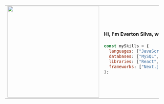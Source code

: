 <table>
<tr>
<td width="50%">
<img src="https://imgur.com/SUMpzEU.png" width="300"/>
</td>
<td width="50%">

<h4>Hi, I'm Everton Silva, welcome to my GitHub.</h4>

```javascript
const mySkills = {
  languages: ["JavaScript", "TypeScript", "PHP", "Python", "Java", "C#"],
  databases: ["MySQL", "Postgres", "Firebase", "Supabase"],
  libraries: ["React", "Tailwind CSS", "Shadcn/ui" ],
  frameworks: ["Next.js", "Node.js", ".NET", "Vite"]
};
```
</td>
</tr>
</table>
